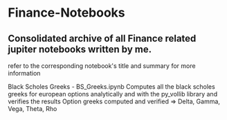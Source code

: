 # Finance-Notebooks
## Consolidated archive of all Finance related jupiter notebooks written by me.
refer to the corresponding notebook's title and summary for more information 

Black Scholes Greeks - BS_Greeks.ipynb
Computes all the black scholes greeks for european options analytically and with the py_vollib library and verifies the results 
Option greeks computed and verified => Delta, Gamma, Vega, Theta, Rho
